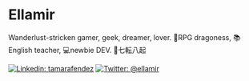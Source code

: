 # Ellamir

Wanderlust-stricken gamer, geek, dreamer, lover. 🐉RPG dragoness, 📚English teacher, 💻newbie DEV. 🎐七転八起

[![Linkedin: tamarafendez](https://img.shields.io/badge/-Tamara%20Féndez-blue?style=flat-square&logo=Linkedin&logoColor=white&link=https://www.linkedin.com/in/tamarafendez/)](https://www.linkedin.com/in/tamarafendez/)
[![Twitter: @ellamir](https://img.shields.io/twitter/follow/ellamir?style=social)](https://twitter.com/ellamir)